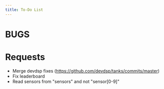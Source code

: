 ```yaml
---
title: To-Do List
---
```


BUGS
====


Requests
========

* Merge devdsp fixes (https://github.com/devdsp/tanks/commits/master)
* Fix leaderboard
* Read sensors from "sensors" and not "sensor[0-9]"
